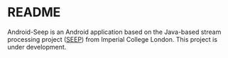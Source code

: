 # README #

Android-Seep is an Android application based on the Java-based stream processing project ([SEEP](https://github.com/lsds/Seep/)) from Imperial College London.
This project is under development. 
